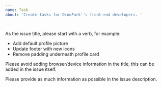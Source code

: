 ```yaml
---
name: Task
about: 'Create tasks for DinoPark''s front-end developers. '

---
```


As the issue title, please start with a verb, for example: 

* Add default profile picture
* Update footer with new icons
* Remove padding underneath profile card

Please avoid adding browser/device information in the title, this can be added in the issue itself.

Please provide as much information as possible in the issue description.
